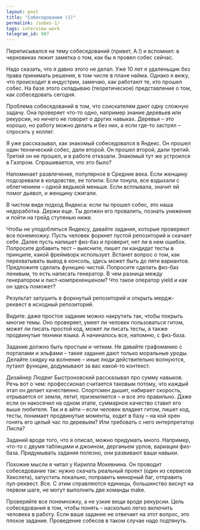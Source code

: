 ```yaml
---
layout: post
title: "Собеседования (1)"
permalink: /sobes-1/
tags: interview work
telegram_id: 907
---
```


Переписывался на тему собеседований (привет, А.!) и вспомнил: в черновиках лежит
заметка о том, как бы я провел собес сейчас.

Надо сказать, что я давно этого не делал. Уже 10 лет я удаленьщик без права
принимать решения, в том числе в плане найма. Однако я вижу, что происходит в
индустрии, замечаю, как работают те, кто прошел собес. На базе этого складываю
(теоретическое) представление о том, как собеседовать сегодня.

Проблема собеседований в том, что соискателям дают одну сложную задачу. Она
проверяет что-то одно, например знание деревьев или рекурсии, но ничего не
говорит о других навыках. Деревья – это хорошо, но работу можно делать и без
них, а если где-то застрял – спросить у коллег.

Я уже рассказывал, как знакомый собеседовался в Яндекс. Он прошел один
технический собес, дали второй. Он прошел второй, дали третий. Третий он не
прошел, и в работе отказали. Знакомый тут же устроился в Газпром. Спрашивается,
что это было?

Напоминает развлечение, популярное в Средние века. Если женщину подозревали в
колдовстве, ее топили. Если тонула, все вздыхали с облегчением – одной ведьмой
меньше. Если всплывала, значит ей помог дьявол, и женщину сжигали.

В чистом виде подход Яндекса: если ты прошел собес, это наша недоработка. Держи
еще. Ты должен его провалить, познать унижение и пойти на грейд ступенью ниже.

Чтобы не уподобляться Яндексу, давайте задания, которые проверяют все
понемножку. Пусть человек форкнет пустой репозиторий и скачает себе. Далее пусть
напишет физ-баз и проверит, нет ли в нем ошибок. Попросите добавить тест –
выясните, пишет ли кандидат тесты в принципе, какой фреймворк
использует. Встанет вопрос о том, как перехватывать вывод в консоль, здесь может
быть до пяти вариантов. Предложите сделать функцию чистой. Попросите сделать
физ-баз ленивым, то есть написать генератор. В чем разница между генератором и
лист-компрехеншеном? Что такое оператор yield и как он здесь поможет?

Результат запушить в форкнутый репозиторий и открыть мердж-реквест в исходный
репозиторий.

Видите: даже простое задание можно накрутить так, чтобы покрыть многие темы. Оно
проверяет, умеет ли человек пользоваться гитом, может ли писать простой код,
может ли писать тесты, а также продвинутые техники языка. А начиналось все,
напомню, с физ-база.

Задание должно быть простым и четким. Не давайте графоманию с порталами и
эльфами – такие задания дают только моральные уроды. Делайте скидку на волнение
– иные люди действительно волнуются, путают функции, додумывают за вас какой-то
контекст.

Дизайнер Людвиг Быстроновский рассказывал про сумму навыков. Речь вот о чем:
профессионал считается таковым потому, что каждый этап он делает
качественно. Спортсмен дышит, набирает скорость, отрывается от земли, летит,
приземляется – и все это правильно. Даже если он накосячил на одном этапе,
суммарное качество ставит его выше любителя. Так и в айти – если человек владеет
гитом, пишет код, тесты, понимает продвинутые моменты, ходит в базу – на кой
хрен гонять его целый час по деревьям? Или требовать с него интерпретатор Лиспа?

Заданий вроде того, что я описал, можно придумать много. Например, что-то с
двумя таблицами и джоином, дерганьем урлов, вариации физ-база. Придумывать
задания полезно, они развивают ваши навыки.

Похожие мысли я читал у Кирилла Мокевнина. Он проводит собеседование так: нужно
скачать реальный проект (один из сервисов Хекслета), запустить локально,
поправить минорный баг, отправить пул-реквест. Все. С этим справляются единицы,
большинство виснут на первом шаге, не могут выполнить две команды make.

Проверяйте все понемножку, а не узкие вещи вроде рекурсии. Цель собеседования в
том, чтобы понять – насколько легко включить человека в работу. Если ваше
задание не отвечает на этот вопрос, это плохое задание. Проведение собесов в
таком случае надо подтянуть.
